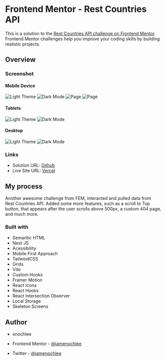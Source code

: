 # Frontend Mentor - Rest Countries API

This is a solution to the [Rest Countries API challenge on Frontend Mentor](https://www.frontendmentor.io/challenges/rest-countries-api-with-color-theme-switcher-5cacc469fec04111f7b848ca/hub/rest-countries-api-with-color-theme-switcher-nBHoq7hRXT). Frontend Mentor challenges help you improve your coding skills by building realistic projects.

## Overview

### Screenshot

#### Mobile Device

![Light Theme](./preview/mobile-light.png)
![Dark Mode](./preview/mobile-dark.png)
![Page](./preview/page-dark.png)
![Page](./preview/light-page.png)

#### Tablets

![Light Theme](./preview/tablet-light.png)
![Dark Mode](./preview/tablet-dark.png)

#### Desktop

![Light Theme](./preview/desktop-light.png)
![Dark Mode](./preview/desktop-dark.png)

### Links

- Solution URL: [Github](https://github.com/iamenochlee/countries-project)
- Live Site URL: [Vercel](https://countries-project-kappa.vercel.app/)

## My process

Another awesome challenge from FEM, interacted and pulled data from Rest Countries API. Added some more features, such as a scroll to Top button, that appears after the user scrolls above 500px, a custom 404 page, and much more.

### Built with

- Semantic HTML
- Next JS
- Acessibility
- Mobile First Approach
- TailwindCSS
- Grids
- Vite
- Custom Hooks
- Framer Motion
- React Icons
- React Hooks
- React Intersection Observer
- Local Storage
- Skeleton Screens

## Author

- enochlee

- Frontend Mentor - [@iamenochlee](https://www.frontendmentor.io/profile/iamenochlee)
- Twitter - [@iamenochlee](https://twitter.com/iamenochlee)
